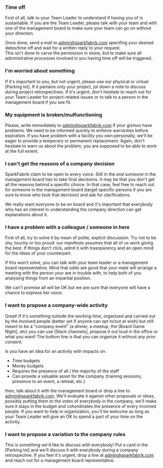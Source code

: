 ### Time off

First of all, talk to your Team Leader to understand if having you of is sustainable.
If you are the Team Leader, please talk with your team and with one of the management board to make sure your team can go on without your direction.

Once done, send a mail to admin@sparkfabrik.com specifing your desired dates/time off and wait for a written reply to your request.  
This isn't done to carve the permission in stone, but to make sure all administrative processes involved in you having time off will be triggered.

### I'm worried about something

If it's important to you, but not urgent, please use our physical or virtual [Parking lot]. If it partains only your project, jot down a note to discuss during project retrospectives.
If it's urgent, don't hesitate to reach out for your Team Leader for porject-related issues or to talk to a person in the management board if you see fit.

### My equipment is broken/mulfunctioning

Please, write immediately to admin@sparkfabrik.com if your gizmos have problems. We need to be informed quickly to enforce warranties before expiration.
If you have problem with a facility you own personally, we'll be eager to provide a temporary or permanent replacement. Again, don't hesitate to warn us about the problem, you are supposed to be able to work at the full extent.

### I can't get the reasons of a company decision

SparkFabrik claim to be open to every voice. Still in the end someone in the management board has to take final decisions. It may be that you don't get all the reasons behind a specific choice. In that case, feel free to reach out for someone in the management board (target specific persons if you are sure to know who took that decision) and ask for clarifications.

We really want everyone to be on board and it's important that everybody who has an interest in understanding the company direction can get explanations about it.

### I have a problem with a colleague / someone in here

First of all, try to solve it by mean of polite, explicit discussion. Try not to be shy, touchy or too proud: our manifesto assumes that all of us work giving the best. If things don't click, admit it with trasnparency and an open mind for the ideas of your counterpart.

If this won't solve, you can talk with your team leader or a management board representative. Mind that odds are good that your mate will arrange a meeting with the person your are in trouble with, to help both of you analysing things from an impartial position.

We can't promise all will be OK but we are sure that everyone will have a chance to express her voice.

### I want to propose a company-wide activity

Great! If it's something outside the working time, organized and carried out by the involved people (better yet if anyone can opt in/out at wish) but still meant to be a "company event" (a dinner, a meetup, the [Board Game Night], etc) you can use [Slack channels], propose it out loud in the office or what you want! The bottom line is that you can organize it without any prior consent.

Is you have an idea for an activity with impacts on:

* Time budgets
* Money budgets
* Requires the presence of all / the majority of the staff
* Can provide a valuable asset for the company (training sessions, presence to an event, a retreat, etc.)

then, talk about it with the management board or drop a line to admin@sparkfabrik.com. We'll evaluate it against other proposals or ideas, possibly putting them to the votes of everybody in the company, we'll make sure it stays in the budget and cohordinates the presence of every involved people. If you want to help in organization, you'll be welcome as long as your Team Leader will give an OK to spend a part of your time on the activity.

### I want to propose a variation to the company rules

This is something we'd like to discuss with everybody! Put a card in the [Parking lot] and we'll discuss it with everybody during a company retrospective. If you feel it's urgent, drop a line at admin@sparkfabrik.com and reach out for a management board representative.
